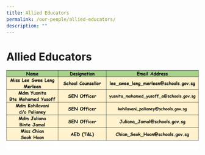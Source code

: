 ```yaml
---
title: Allied Educators
permalink: /our-people/allied-educators/
description: ""
---
```

# **Allied Educators**

![](/images/Staff%20List/1%20allied%20educator.png)